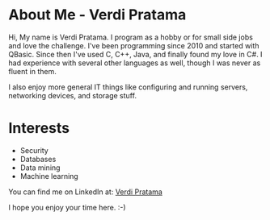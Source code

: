 # About Me - Verdi Pratama

Hi, My name is Verdi Pratama. I program as a hobby or for small side jobs and love the challenge. I've been programming since 2010 and started with QBasic. Since then I've used C, C++, Java, and finally found my love in C#. I had experience with several other languages as well, though I was never as fluent in them.

I also enjoy more general IT things like configuring and running servers, networking devices, and storage stuff.

# Interests
- Security
- Databases
- Data mining
- Machine learning

You can find me on LinkedIn at: [Verdi Pratama](https://id.linkedin.com/in/verdipratama) 

I hope you enjoy your time here. :-)